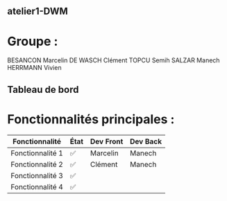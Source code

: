 ## atelier1-DWM

# Groupe :

BESANCON Marcelin DE WASCH Clément TOPCU Semih SALZAR Manech HERRMANN Vivien

## Tableau de bord

# Fonctionnalités principales :

| Fonctionnalité     | État    | Dev Front | Dev Back |
| ------------------ | ------- | --------- | -------- |
| Fonctionnalité 1   | ✅      | Marcelin  | Manech   |
| Fonctionnalité 2   | ✅      | Clément   | Manech   |
| Fonctionnalité 3   | ✅      |           |          |
| Fonctionnalité 4   | ✅      |           |          |